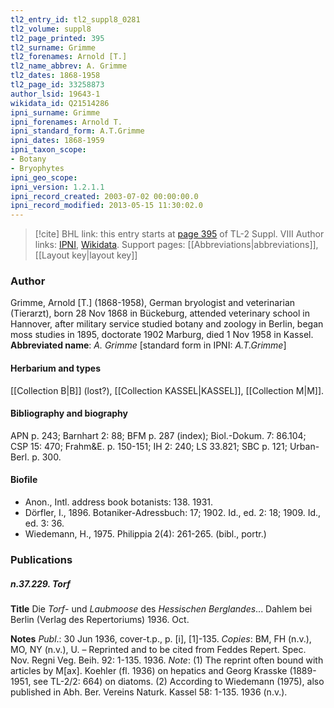 ```yaml
---
tl2_entry_id: tl2_suppl8_0281
tl2_volume: suppl8
tl2_page_printed: 395
tl2_surname: Grimme
tl2_forenames: Arnold [T.]
tl2_name_abbrev: A. Grimme
tl2_dates: 1868-1958
tl2_page_id: 33258873
author_lsid: 19643-1
wikidata_id: Q21514286
ipni_surname: Grimme
ipni_forenames: Arnold T.
ipni_standard_form: A.T.Grimme
ipni_dates: 1868-1959
ipni_taxon_scope: 
- Botany
- Bryophytes
ipni_geo_scope: 
ipni_version: 1.2.1.1
ipni_record_created: 2003-07-02 00:00:00.0
ipni_record_modified: 2013-05-15 11:30:02.0
---
```


> [!cite] BHL link: this entry starts at [page 395](https://www.biodiversitylibrary.org/page/33258873) of TL-2 Suppl. VIII
> Author links: [IPNI](https://www.ipni.org/a/19643-1), [Wikidata](https://www.wikidata.org/wiki/Q21514286). Support pages: [[Abbreviations|abbreviations]], [[Layout key|layout key]]

### Author

Grimme, Arnold \[T.\] (1868-1958), German bryologist and veterinarian (Tierarzt), born 28 Nov 1868 in Bückeburg, attended veterinary school in Hannover, after military service studied botany and zoology in Berlin, began moss studies in 1895, doctorate 1902 Marburg, died 1 Nov 1958 in Kassel. 
**Abbreviated name**: *A. Grimme* \[standard form in IPNI: *A.T.Grimme*\]

#### Herbarium and types

[[Collection B|B]] (lost?), [[Collection KASSEL|KASSEL]], [[Collection M|M]].

#### Bibliography and biography

APN p. 243; Barnhart 2: 88; BFM p. 287 (index); Biol.-Dokum. 7: 86.104; CSP 15: 470; Frahm&E. p. 150-151; IH 2: 240; LS 33.821; SBC p. 121; Urban-Berl. p. 300.

#### Biofile

- Anon., Intl. address book botanists: 138. 1931.
- Dörfler, I., 1896. Botaniker-Adressbuch: 17; 1902. Id., ed. 2: 18; 1909. Id., ed. 3: 36.
- Wiedemann, H., 1975. Philippia 2(4): 261-265. (bibl., portr.)

### Publications

##### n.37.229. Torf

**Title**
Die *Torf*- und *Laubmoose* des *Hessischen Berglandes*... Dahlem bei Berlin (Verlag des Repertoriums) 1936. Oct.

**Notes**
*Publ*.: 30 Jun 1936, cover-t.p., p. \[i\], \[1\]-135. *Copies*: BM, FH (n.v.), MO, NY (n.v.), U. – Reprinted and to be cited from Feddes Repert. Spec. Nov. Regni Veg. Beih. 92: 1-135. 1936.
*Note*: (1) The reprint often bound with articles by M\[ax\]. Koehler (fl. 1936) on hepatics and Georg Krasske (1889-1951, see TL-2/2: 664) on diatoms. (2) According to Wiedemann (1975), also published in Abh. Ber. Vereins Naturk. Kassel 58: 1-135. 1936 (n.v.).

